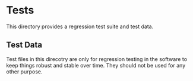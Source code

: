 # Tests

This directory provides a regression test suite and test data.

## Test Data
Test files in this direcotry are only for regression testing in the software
to keep things robust and stable over time.  They should not be used for any
other purpose.
